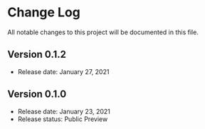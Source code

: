 # Change Log
All notable changes to this project will be documented in this file.

## Version 0.1.2
- Release date: January 27, 2021

## Version 0.1.0

- Release date: January 23, 2021
- Release status: Public Preview
